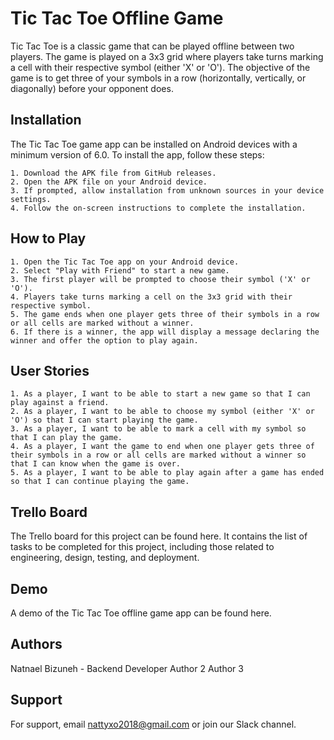 
# Tic Tac Toe Offline Game

Tic Tac Toe is a classic game that can be played offline between two players. The game is played on a 3x3 grid where players take turns marking a cell with their respective symbol (either 'X' or 'O'). The objective of the game is to get three of your symbols in a row (horizontally, vertically, or diagonally) before your opponent does.

## Installation

The Tic Tac Toe game app can be installed on Android devices with a minimum version of 6.0. To install the app, follow these steps:

    1. Download the APK file from GitHub releases.
    2. Open the APK file on your Android device.
    3. If prompted, allow installation from unknown sources in your device settings.
    4. Follow the on-screen instructions to complete the installation.
    
## How to Play

    1. Open the Tic Tac Toe app on your Android device.
    2. Select "Play with Friend" to start a new game.
    3. The first player will be prompted to choose their symbol ('X' or 'O').
    4. Players take turns marking a cell on the 3x3 grid with their respective symbol.
    5. The game ends when one player gets three of their symbols in a row or all cells are marked without a winner.
    6. If there is a winner, the app will display a message declaring the winner and offer the option to play again.


## User Stories

    1. As a player, I want to be able to start a new game so that I can play against a friend.
    2. As a player, I want to be able to choose my symbol (either 'X' or 'O') so that I can start playing the game.
    3. As a player, I want to be able to mark a cell with my symbol so that I can play the game.
    4. As a player, I want the game to end when one player gets three of their symbols in a row or all cells are marked without a winner so that I can know when the game is over.
    5. As a player, I want to be able to play again after a game has ended so that I can continue playing the game.

## Trello Board

The Trello board for this project can be found here. It contains the list of tasks to be completed for this project, including those related to engineering, design, testing, and deployment.
## Demo

A demo of the Tic Tac Toe offline game app can be found here.
## Authors

Natnael Bizuneh - Backend Developer
Author 2
Author 3


## Support

For support, email nattyxo2018@gmail.com or join our Slack channel.


